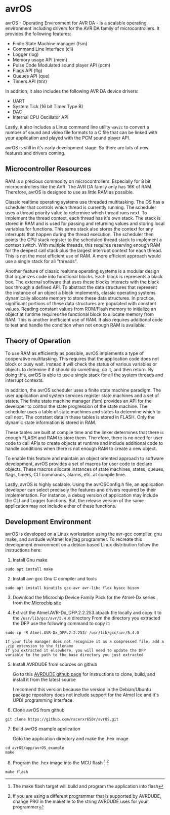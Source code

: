# avrOS

avrOS - Operating Environment for AVR DA - is a scalable operating environment 
including drivers for the AVR DA family of microcontrollers. It provides the
following features:

* Finite State Machine manager (fsm)
* Command Line Interface (cli)
* Logger (log)
* Memory usage API (mem)
* Pulse Code Modulated sound player API (pcm)
* Flags API (flg)
* Queues API (que)
* Timers API (tmr)

In addition, it also includes the following AVR DA device drivers:

* UART
* System Tick (16 bit Timer Type B)
* DAC
* Internal CPU Oscillator API

Lastly, it also includes a Linux command line utility `wav2c` to convert a 
number of sound and video file formats to a C file that can be linked with
your application and played with the PCM sound player API.

avrOS is still in it's early development stage. So there are lots of new 
features and drivers coming.

## Microcontroller Resources

RAM is a precious commodity on microcontrollers. Especially for 8 bit 
microcontrollers like the AVR. The AVR DA family only has 16K of RAM. 
Therefore, avrOS is designed to use as little RAM as possible.

Classic realtime operating systems use threaded multitasking. The OS has a 
scheduler that controls which thread is currently running. The scheduler uses a
thread priority value to determine which thread runs next. To implement the 
thread context, each thread has it's own stack. The stack is stored in RAM and
is used for passing and returning values and storing local variables for 
functions. This same stack also stores the context for any interrupts that 
happen during the thread execution. The scheduler then points the CPU stack
register to the scheduled thread stack to implement a context switch. With 
multiple threads, this requires reserving enough RAM for the deepest call stack
plus the largest interrupt context for each thread. This is not the most 
efficient use of RAM. A more efficient approach would use a single stack for 
all "threads".

Another feature of classic realtime operating systems is a modular design that 
organizes code into functional blocks. Each block is represents a black box. 
The external software that uses these blocks interacts with the black box 
through a defined API. To abstract the data structures that represent the 
instance of an object a block implements, classic operating systems dynamically
allocate memory to store these data structures. In practice, significant 
portions of these data structures are populated with constant values. Reading 
constant values from ROM/Flash memory to initialize an object at runtime
requires the functional block to allocate memory from RAM. This is another
inefficient use of RAM. It also requires additional code to test and handle the
condition when not enough RAM is available.

## Theory of Operation

To use RAM as efficiently as possible, avrOS implements a type of cooperative
multitasking. This requires that the application code does not block or busy
wait. Instead it will check the status of various variables or objects to 
detemine if it should do something, do it, and then return. By doing this,
avrOS is able to use a single stack for all the system threads and interrupt 
contexts.

In addition, the avrOS scheduler uses a finite state machine paradigm. The user
application and system services register state machines and a set of states.
The finite state machine manager (fsm) provides an API for the developer to
control the state progression of the state machine. The scheduler uses a table
of state machines and states to determine which to call next. The constant data
in these tables is stored in FLASH. Only the dynamic state information is
stored in RAM. 

These tables are built at compile time and the linker determines that there is
enough FLASH and RAM to store them. Therefore, there is no need for user code
to call APIs to create objects at runtime and include additional code to handle
conditions when there is not enough RAM to create a new object.

To enable this feature and maintain an object oriented approach to software
development, avrOS provides a set of macros for user code to declare objects.
These macros allocate instances of state machines, states, queues, flags,
timers, CLI commands, alarms, etc. at compile time.

Lastly, avrOS is highly scalable. Using the avrOSConfig.h file, an application
developer can select precisely the features and drivers required by their
implementation. For instance, a debug version of application may include the
CLI and Logger functions. But, the release version of the same application may
not include either of these functions.

## Development Environment

avrOS is developed on a Linux workstation using the avr-gcc compiler, gnu make,
and avrdude w/Atmel Ice jtag programmer. To recreate this development 
environment on a debian based Linux distribution follow the instructions here:

1. Install Gnu make

```console    
sudo apt install make
```

2. Install avr-gcc Gnu C compiler and tools

```console
sudo apt install binutils gcc-avr avr-libc flex byacc bison
```

3. Download the Microchip Device Family Pack for the Atmel-Dx series from the [Microchip site](http://packs.download.atmel.com/)

4. Extract the Atmel.AVR-Dx_DFP.2.2.253.atpack file locally and copy it to the `/usr/lib/gcc/avr/5.4.0` directory
From the directory you extracted the DFP use the following command to copy it:

```console
sudo cp -R Atmel.AVR-Dx_DFP.2.2.253/ /usr/lib/gcc/avr/5.4.0
```

    If your file manager does not recognize it as a compressed file, add a .zip extension to the filename   
    If you extracted it elsewhere, you will need to update the DFP variable to the path to the base directory you just extracted

5. Install AVRDUDE from sources on github

    Go to this [AVRDUDE github page](https://github.com/avrdudes/avrdude/wiki/Building-AVRDUDE-for-Linux)
    for instructions to clone, build, and install it from the latest source

    I recomend this version because the version in the Debian/Ubuntu package
    repository does not include support for the Atmel Ice and it's UPDI programming
    interface.

6. Clone avrOS from github

```console
git clone https://github.com/racerxr650r/avrOS.git
```

7. Build avrOS example application

    Goto the application directory and make the .hex image

```console
cd avrOS/app/avrOS_example
make
```

8. Program the .hex image into the MCU flash [^1] [^2]

```console
make flash
```

[^1]: The make flash target will build and program the application into flash
[^2]: If you are using a different programmer that is supported by AVRDUDE, 
change PRG in the makefile to the string AVRDUDE uses for your programmer